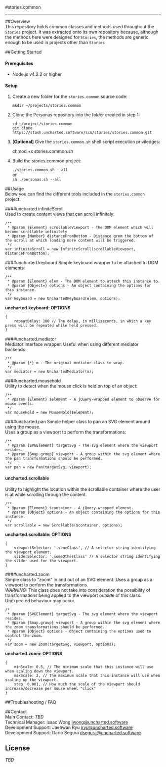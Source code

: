 #stories.common
  
***  

##Overview  
This repository holds common classes and methods used throughout the `Stories` project. It was extracted onto its own
repository because, although the methods here were designed for `Stories`, the methods are generic enough to be used in
projects other than `Stories`

##Getting Started  
#### Prerequisites
- Node.js v4.2.2 or higher  
  
#### Setup
1. Create a new folder for the `stories.common` source code:  
  
    `mkdir ~/projects/stories.common`

2. Clone the Personas repository into the folder created in step 1:  
  
    `cd ~/project/stories.common`  
    `git clone https://stash.uncharted.software/scm/stories/stories.common.git`

3. **[Optional]** Give the `stories.common.sh` shell script execution priviledges:  
  
    chmod +x stories.common.sh

4. Build the stories.common project:  
  
    `./stories.common.sh --all`  
	or  
	`sh ./personas.sh --all` 
  
##Usage  
Below you can find the different tools included in the `stories.common` project.  

####uncharted.infiniteScroll  
Used to create content views that can scroll infinitely:  
  
    /**
     * @param {Element} scrollableViewport - The DOM element which will become scrollable infinitely
     * @param {Number} distanceFromBottom - Distance grom the bottom of the scroll at which loading more content will be triggered.
     */
    var infiniteScroll = new InfiniteScroll(scrollableViewport, distanceFromBottom);
  
####uncharted.keyboard
Simple keyboard wrapper to be attached to DOM elements:  
  
    /**
     * @param {Element} elem - The DOM element to attach this instance to.
     * @param {Object=} options - An object containing the options for this instance.
     */
    var keyboard = new UnchartedKeyboard(elem, options);
  
**uncharted.keyboard: OPTIONS**  
  
    {
        repeatDelay: 100 // The delay, in milliseconds, in which a key press will be repeated while held pressed.
    }
  
####uncharted.mediator  
Mediator interface wrapper. Useful when using different mediator backends:  
  
    /**
     * @param {*} m - The original mediator class to wrap.
     */
    var mediator = new UnchartedMediator(m);
  
####uncharted.mousehold  
Utility to detect when the mouse click is held on top of an object:  
  
    /**
     * @param {Element} $element - A jQuery-wrapped element to observe for mouse events.
     */
    var mouseHold = new MouseHold($element);
  
####uncharted.pan
Simple helper class to pan an SVG element around using the mouse.  
Uses a group as a viewport to perform the transformations:  
  
    /**
     * @param {SVGElement} targetSvg - The svg element where the viewport resides.
     * @param {Snap.group} viewport - A group within the svg element where the pan transformations should be performed.
     */
    var pan = new Pan(targetSvg, viewport);
  
#### uncharted.scrollable  
Utility to highlight the location within the scrollable container where the user is at while scrolling through the content.
  
    /**
     * @param {Element} $container - A jQuery-wrapped element.
     * @param {Object} options - An object containing the options for this instance.
     */
    var scrollable = new Scrollable($container, options);
  
**uncharted.scrollable: OPTIONS**  
  
    {
        viewportSelector: '.someClass', // A selector string identifying the viewport element.
        sliderSelector: '.someOtherClass' // A selector string identifying the slider used for the viewport.
    }
  
####uncharted.zoom  
Simple class to "zoom" in and out of an SVG element. Uses a group as a viewport to perform the transformations.  
*WARNING:* This class does not take into consideration the possibility of transformations being applied to the viewport outside of this class. Unexpected behaviour may occur.  
  
    /*
     * @param {SVGElement} targetSvg - The svg element where the viewport resides.
     * @param {Snap.group} viewport - A group within the svg element where the zoom transformations should be performed.
     * @param {Object} options - Object containing the options used to control the zoom.
     */
    var zoom = new Zoom(targetSvg, viewport, options);
  
**uncharted.zoom: OPTIONS**  
  
    {
        minScale: 0.5, // The minimum scale that this instance will use when scaling down the viewport.
        maxScale: 2, // The maximum scale that this instance will use when scaling up the viewport.
        step: 0.001, // How much the scale of the viewport should increase/decrease per mouse wheel "click"
    }
  
##Troubleshooting / FAQ  
    
  
##Contact  
Main Contact: *TBD*  
Technical Manager: Isaac Wong <iwong@uncharted.software>  
Development Support: Jaehwan Ryu <jryu@uncharted.software>  
Development Support: Dario Segura <dsegura@uncharted.software>  
  
## License  
*TBD*  


